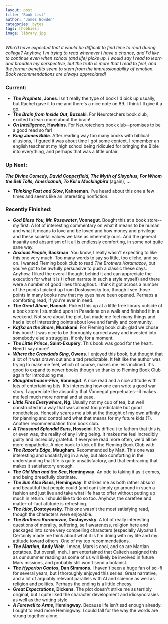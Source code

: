 ```yaml
---
layout: post
title: "Book List"
author: "James Bowden"
categories: bytes
tags: [hobbies]
image: library.jpg
---
```


*Who'd have expected that it would be difficult to find time to read during college? Anyhow, I'm trying to read whenever I have a chance, and I'd like to continue even when school (and life) picks up. I would say I read to learn and broaden my perspective, but the truth is more that I read to feel, and the former benefits seem to stem from the impressionability of emotion. Book recommendations are always appreciated!*

### Current:
* ***The Prophets*, Jones**. Isn't really the type of book I'd pick up usually, but Rachel gave it to me and there's a nice note on 89. I think I'll give it a go.
* ***The Brain from Inside Out*, Buzsaki**. For Neurotechers book club, excited to learn more about the brain!
* ***On Intelligence*, Hawkins**. For Neurotechers book club--promises to be a good read so far!
* ***King James Bible***. After reading way too many books with biblical allusions, I figured it was about time I got some context. I remember an english teacher at my high school being ridiculed for bringing the Bible into everything, and perhaps that was a little unfair.

### Up Next:
***The Divine Comedy, David Copperfield, The Myth of Sisyphus, For Whom the Bell Tolls, Americanah, To Kill a Mockingbird*** (again), ***...***
* ***Thinking Fast and Slow*, Kahneman**. I've heard about this one a few times and seems like an interesting nonfiction. 

### Recently Finished:

* ***God Bless You, Mr. Rosewater*, Vonnegut**. Bought this at a book store--my first. A lot of interesting commentary on what it means to be human and what it means to love and be loved and how money and privilege and these societal values we take as inherently ours. And the general insanity and absurdism of it all is endlessly comforting, in some not quite sane way. 
* ***Anxious People*, Backman**. You know, I really wasn't expecting to like this one very much. Too many words to say so little, too cliche, and so on. I wanted Fleming book club to read *The Brothers Karamazov*, but you've got to be awfully persuasive to push a classic these days. Anyhow, I liked the overall thought behind it and can appreciate the execution for what it is (I often narrate in such a style myself) and there were a number of good lines throughout. I think it got across a number of the points I picked up from Dostoyevsky too, though I see those points in many books now that my eyes have been opened. Perhaps a comforting read, if you're ever in need.
* ***The Great Alone*, Hannah**. Picked this up at a little free library outside of a book store I stumbled upon in Pasadena on a walk and finished it in a weekend. Not sure about the plot, but made me feel many things and had a lot of interesting points about love and family and community.
* ***Kafka on the Shore*, Murakami**. For Fleming book club; glad we chose this book! It was nice to be thoroughly carried away and invested into somebody else's struggles, if only for a moment.
* ***The Little Prince*, Saint-Exupéry**. This book was good for the heart. Need I say more?
* ***Where the Crawdads Sing*, Owens**. I enjoyed this book, but thought that a lot of it was drawn out and a tad predictable. It felt like the author was trying to make me feel, which of course, makes me less inclined. It's good to expand to newer books though so thanks to Fleming Book Club again for introducing me.
* ***Slaughterhouse-Five*, Vonnegut**. A nice read and a nice attitude with lots of entertaining bits. It's interesting how one can write a good war story. I appreciate the absurdity that Vonnegut perpetuates--it makes me feel much more normal and at ease. 
* ***Little Fires Everywhere*, Ng**. Usually not my cup of tea, but well constructed in a way that was almost too predictable but good nonetheless. Honestly scares me a bit at the thought of my own affinity for planning and control and what that means for my future kids (?). Another recommendation from book club. 
* ***A Thousand Splendid Suns*, Hosseini**. It's difficult to fathom that this is, or even was, the reality of any living being. It makes me feel incredibly guilty and incredibly grateful. If everyone read more often, we'd all be more empathetic. A nice book to kick off the Fleming Book Club with.
* ***The Razor's Edge*, Maugham**. Recommended by Matt. This one was interesting and unsatisfying in a way, but also comforting in the understanding that life is quite unsatisfactory, and that embracing that makes it satisfactory enough. 
* ***The Old Man and the Sea*, Hemingway**. An ode to taking it as it comes, and being dreadfully obstinate.
* ***The Sun Also Rises*, Hemingway**. It strikes me as both rather absurd and beautiful that people could (and can) simply go around in such a fashion and just live and take what life has to offer without putting up much in return. I should like to do so too. Anyhow, the carefree and matter-of-fact attitude is refreshing.
* ***The Idiot*, Dostoyevsky**. This one wasn't the most satisfying read, though the characters were enjoyable. 
* ***The Brothers Karamazov*, Dostoyevsky**. A lot of really interesting questions of morality, suffering, self awareness, religion here and packaged into some very compelling characters (especially Alyosha!). Certainly made me think about what it is I'm doing with my life and my attitude toward others. One of my top recommendations.
* ***The Martian*, Andy Weir**. I mean, Mars is cool, and so are Martian potatoes. But overall, meh. I am entertained that Caltech assigned this as our summer reading as some of us will likely be involved in future Mars missions, and probably still won't send a botanist.
* ***The Hyperion Cantos*, Dan Simmons**. I haven't been a huge fan of sci-fi for several years, but I thoroughly enjoyed this series. Great narrative, and a lot of arguably relevant parallels with AI and science as well as religion and politics. Perhaps the ending is a litttle cheesy.
* ***Great Expectations*, Dickens**. The plot doesn't strike me as terribly original, but I quite liked the character development and idiosyncrasies as well as the writing style. 
* ***A Farewell to Arms*, Hemingway**. Because life isn't sad enough already. I ought to read more Hemingway. I could fall for the way the words are strung together alone.
